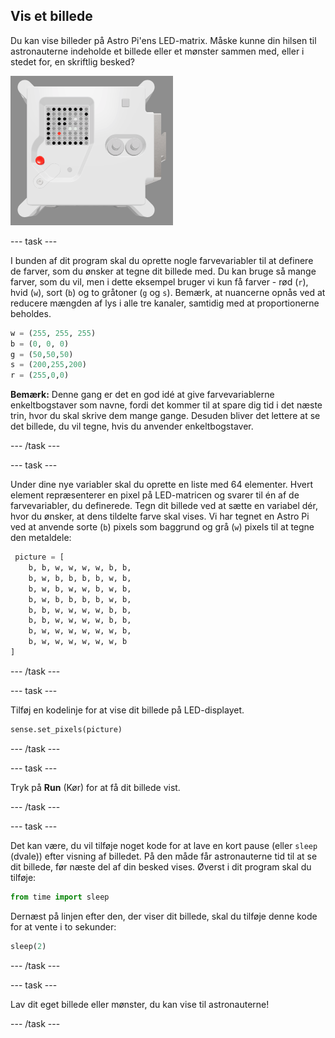 ## Vis et billede

Du kan vise billeder på Astro Pi'ens LED-matrix. Måske kunne din hilsen til astronauterne indeholde et billede eller et mønster sammen med, eller i stedet for, en skriftlig besked?

![Et skærmbillede af emulatorvinduet, der viser Flight Unit'en med LED-matricen, der viser et billede af selve Flight Unit'en](images/fu-pic.png)

--- task ---

I bunden af dit program skal du oprette nogle farvevariabler til at definere de farver, som du ønsker at tegne dit billede med. Du kan bruge så mange farver, som du vil, men i dette eksempel bruger vi kun få farver - rød (`r`), hvid (`w`), sort (`b`) og to gråtoner (`g` og `s`). Bemærk, at nuancerne opnås ved at reducere mængden af lys i alle tre kanaler, samtidig med at proportionerne beholdes.

```python
w = (255, 255, 255)
b = (0, 0, 0)
g = (50,50,50)
s = (200,255,200)
r = (255,0,0)
```

**Bemærk:** Denne gang er det en god idé at give farvevariablerne enkeltbogstaver som navne, fordi det kommer til at spare dig tid i det næste trin, hvor du skal skrive dem mange gange. Desuden bliver det lettere at se det billede, du vil tegne, hvis du anvender enkeltbogstaver.

--- /task ---

--- task ---



Under dine nye variabler skal du oprette en liste med 64 elementer. Hvert element repræsenterer en pixel på LED-matricen og svarer til én af de farvevariabler, du definerede. Tegn dit billede ved at sætte en variabel dér, hvor du ønsker, at dens tildelte farve skal vises. Vi har tegnet en Astro Pi ved at anvende sorte (`b`) pixels som baggrund og grå (`w`) pixels til at tegne den metaldele:

```python
 picture = [
    b, b, w, w, w, w, b, b,
    b, w, b, b, b, b, w, b,
    b, w, b, w, w, b, w, b,
    b, w, b, b, b, b, w, b,
    b, b, w, w, w, w, b, b,
    b, b, w, w, w, w, b, b,
    b, w, w, w, w, w, w, b,
    b, w, w, w, w, w, w, b
]
```
--- /task ---

--- task ---

Tilføj en kodelinje for at vise dit billede på LED-displayet.

```python
sense.set_pixels(picture)
```

--- /task ---

--- task ---

Tryk på **Run** (Kør) for at få dit billede vist.

--- /task ---

--- task ---

Det kan være, du vil tilføje noget kode for at lave en kort pause (eller `sleep` (dvale)) efter visning af billedet. På den måde får astronauterne tid til at se dit billede, før næste del af din besked vises. Øverst i dit program skal du tilføje:

```python
from time import sleep
```

Dernæst på linjen efter den, der viser dit billede, skal du tilføje denne kode for at vente i to sekunder:

```python
sleep(2)
```

--- /task ---

--- task ---

Lav dit eget billede eller mønster, du kan vise til astronauterne!

--- /task ---
